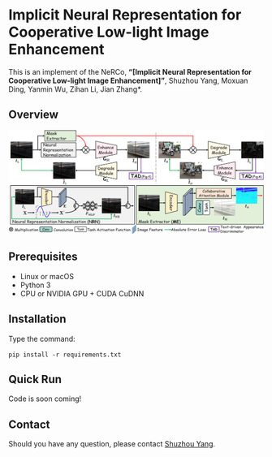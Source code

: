 # Implicit Neural Representation for Cooperative Low-light Image Enhancement
This is an implement of the NeRCo,
**“[Implicit Neural Representation for Cooperative Low-light Image Enhancement]”**, 
Shuzhou Yang, Moxuan Ding, Yanmin Wu, Zihan Li, Jian Zhang*.

## Overview
![avatar](Overview.PNG)

## Prerequisites
- Linux or macOS
- Python 3
- CPU or NVIDIA GPU + CUDA CuDNN

## Installation
Type the command:
```
pip install -r requirements.txt
```


## Quick Run
Code is soon coming!

## Contact
Should you have any question, please contact [Shuzhou Yang].

[Shuzhou Yang]:szyang@stu.pku.edu.cn
